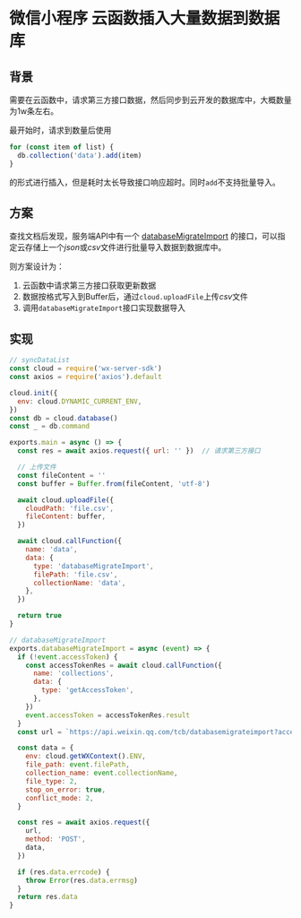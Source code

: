 # 微信小程序 云函数插入大量数据到数据库

## 背景

需要在云函数中，请求第三方接口数据，然后同步到云开发的数据库中，大概数量为1w条左右。

最开始时，请求到数量后使用

```js
for (const item of list) {
  db.collection('data').add(item)
}
```

的形式进行插入，但是耗时太长导致接口响应超时。同时`add`不支持批量导入。

## 方案

查找文档后发现，服务端API中有一个
[databaseMigrateImport](https://developers.weixin.qq.com/miniprogram/dev/wxcloud/reference-http-api/database/databaseMigrateImport.html)
的接口，可以指定云存储上一个*json*或*csv*文件进行批量导入数据到数据库中。

则方案设计为：
1. 云函数中请求第三方接口获取更新数据
2. 数据按格式写入到Buffer后，通过`cloud.uploadFile`上传*csv*文件
3. 调用`databaseMigrateImport`接口实现数据导入

## 实现

```js
// syncDataList
const cloud = require('wx-server-sdk')
const axios = require('axios').default

cloud.init({
  env: cloud.DYNAMIC_CURRENT_ENV,
})
const db = cloud.database()
const _ = db.command

exports.main = async () => {
  const res = await axios.request({ url: '' })  // 请求第三方接口

  // 上传文件
  const fileContent = ''
  const buffer = Buffer.from(fileContent, 'utf-8')

  await cloud.uploadFile({
    cloudPath: 'file.csv',
    fileContent: buffer,
  })

  await cloud.callFunction({
    name: 'data',
    data: {
      type: 'databaseMigrateImport',
      filePath: 'file.csv',
      collectionName: 'data',
    },
  })

  return true
}
```

```js
// databaseMigrateImport
exports.databaseMigrateImport = async (event) => {
  if (!event.accessToken) {
    const accessTokenRes = await cloud.callFunction({
      name: 'collections',
      data: {
        type: 'getAccessToken',
      },
    })
    event.accessToken = accessTokenRes.result
  }
  const url = `https://api.weixin.qq.com/tcb/databasemigrateimport?access_token=${event.accessToken}`

  const data = {
    env: cloud.getWXContext().ENV,
    file_path: event.filePath,
    collection_name: event.collectionName,
    file_type: 2,
    stop_on_error: true,
    conflict_mode: 2,
  }

  const res = await axios.request({
    url,
    method: 'POST',
    data,
  })

  if (res.data.errcode) {
    throw Error(res.data.errmsg)
  }
  return res.data
}
```
